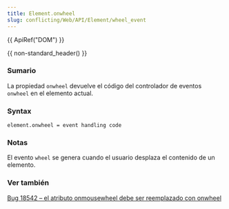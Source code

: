 ```yaml
---
title: Element.onwheel
slug: conflicting/Web/API/Element/wheel_event
---
```


{{ ApiRef("DOM") }}

{{ non-standard_header() }}

### Sumario

La propiedad `onwheel` devuelve el código del controlador de eventos `onwheel` en el elemento actual.

### Syntax

```
element.onwheel = event handling code
```

### Notas

El evento `wheel` se genera cuando el usuario desplaza el contenido de un elemento.

### Ver también

[Bug 18542 – el atributo onmousewheel debe ser reemplazado con onwheel](https://www.w3.org/Bugs/Public/show_bug.cgi?id=18542)
